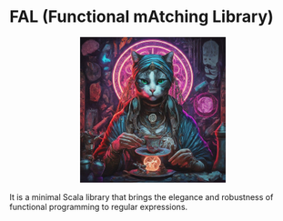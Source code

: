 # FAL (Functional mAtching Library)

<p align="center">
  <a href="https://en.wikipedia.org/wiki/Tasseography#:~:text=citation%20needed%5D-,Coffee%20reading,-%5Bedit%5D">
      <img src="/docs/icon.jpeg" width="256" height="256" />
  </a>
</p>

It is a minimal Scala library that brings the elegance and robustness of functional programming to regular expressions.
